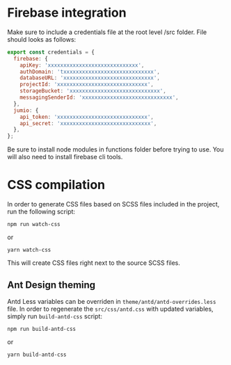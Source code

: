 # Firebase integration
Make sure to include a credentials file at the root level /src folder. File should looks as follows:

```javascript
export const credentials = {
  firebase: {
    apiKey: 'xxxxxxxxxxxxxxxxxxxxxxxxxxxxx',
    authDomain: 'txxxxxxxxxxxxxxxxxxxxxxxxxxxxx',
    databaseURL: 'xxxxxxxxxxxxxxxxxxxxxxxxxxxxx',
    projectId: 'xxxxxxxxxxxxxxxxxxxxxxxxxxxxx',
    storageBucket: 'xxxxxxxxxxxxxxxxxxxxxxxxxxxxx',
    messagingSenderId: 'xxxxxxxxxxxxxxxxxxxxxxxxxxxxx',
  },
  jumio: {
    api_token: 'xxxxxxxxxxxxxxxxxxxxxxxxxxxxx',
    api_secret: 'xxxxxxxxxxxxxxxxxxxxxxxxxxxxx',
  },
};
```

Be sure to install node modules in functions folder before trying to use. You will also need to install firebase cli tools.


# CSS compilation
In order to generate CSS files based on SCSS files included in the project, run the following script:
```
npm run watch-css
```
or
```
yarn watch-css
```
This will create CSS files right next to the source SCSS files.

## Ant Design theming
Antd Less variables can be overriden in `theme/antd/antd-overrides.less` file. In order to regenerate the `src/css/antd.css` with updated variables, simply run `build-antd-css` script:
```
npm run build-antd-css
```
or
```
yarn build-antd-css
```

